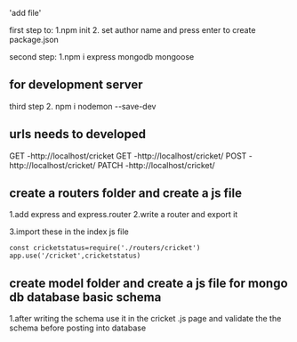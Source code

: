 'add file'


first step to:
1.npm init 
2. set author name  and press enter to create package.json

second step:
1.npm i express mongodb mongoose

## for development server
third step
2. npm i nodemon --save-dev 


## urls needs to developed
GET -http://localhost/cricket
GET -http://localhost/cricket/<id>
POST -http://localhost/cricket/
PATCH -http://localhost/cricket/<id>

## create a routers folder and create a js file
1.add express and express.router 
2.write a router  and export it

3.import  these in the index js file

`const cricketstatus=require('./routers/cricket')
app.use('/cricket',cricketstatus)`

## create model folder and create a js file for mongo db database basic schema
1.after writing the schema 
use it in the cricket .js page and validate the the schema before posting into database
